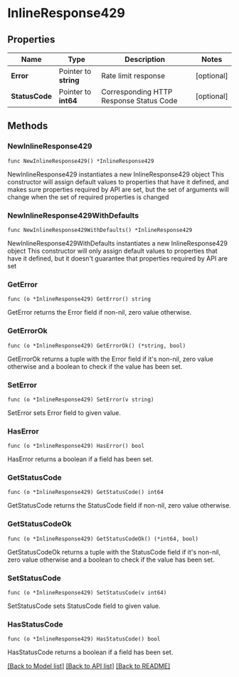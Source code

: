 # InlineResponse429

## Properties

Name | Type | Description | Notes
------------ | ------------- | ------------- | -------------
**Error** | Pointer to **string** | Rate limit response | [optional] 
**StatusCode** | Pointer to **int64** | Corresponding HTTP Response Status Code | [optional] 

## Methods

### NewInlineResponse429

`func NewInlineResponse429() *InlineResponse429`

NewInlineResponse429 instantiates a new InlineResponse429 object
This constructor will assign default values to properties that have it defined,
and makes sure properties required by API are set, but the set of arguments
will change when the set of required properties is changed

### NewInlineResponse429WithDefaults

`func NewInlineResponse429WithDefaults() *InlineResponse429`

NewInlineResponse429WithDefaults instantiates a new InlineResponse429 object
This constructor will only assign default values to properties that have it defined,
but it doesn't guarantee that properties required by API are set

### GetError

`func (o *InlineResponse429) GetError() string`

GetError returns the Error field if non-nil, zero value otherwise.

### GetErrorOk

`func (o *InlineResponse429) GetErrorOk() (*string, bool)`

GetErrorOk returns a tuple with the Error field if it's non-nil, zero value otherwise
and a boolean to check if the value has been set.

### SetError

`func (o *InlineResponse429) SetError(v string)`

SetError sets Error field to given value.

### HasError

`func (o *InlineResponse429) HasError() bool`

HasError returns a boolean if a field has been set.

### GetStatusCode

`func (o *InlineResponse429) GetStatusCode() int64`

GetStatusCode returns the StatusCode field if non-nil, zero value otherwise.

### GetStatusCodeOk

`func (o *InlineResponse429) GetStatusCodeOk() (*int64, bool)`

GetStatusCodeOk returns a tuple with the StatusCode field if it's non-nil, zero value otherwise
and a boolean to check if the value has been set.

### SetStatusCode

`func (o *InlineResponse429) SetStatusCode(v int64)`

SetStatusCode sets StatusCode field to given value.

### HasStatusCode

`func (o *InlineResponse429) HasStatusCode() bool`

HasStatusCode returns a boolean if a field has been set.


[[Back to Model list]](../README.md#documentation-for-models) [[Back to API list]](../README.md#documentation-for-api-endpoints) [[Back to README]](../README.md)


